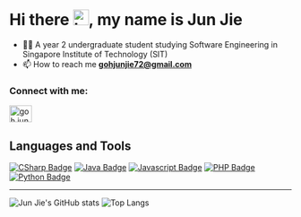 # Hi there <img src="https://user-images.githubusercontent.com/1303154/88677602-1635ba80-d120-11ea-84d8-d263ba5fc3c0.gif" width="28px" alt="hi">,  my name is Jun Jie

- 👨‍🎓 A year 2 undergraduate student studying Software Engineering in Singapore Institute of Technology (SIT)
- 📫 How to reach me **gohjunjie72@gmail.com**

<h3 align="left">Connect with me:</h3>
<p align="left">
<a href="https://www.linkedin.com/in/goh-jun-jie-34086b130?lipi=urn%3Ali%3Apage%3Ad_flagship3_profile_view_base_contact_details%3BZn5TW0ZqQ%2ByXDuMj%2FP1KOA%3D%3D" target="blank"><img align="center" src="https://raw.githubusercontent.com/rahuldkjain/github-profile-readme-generator/master/src/images/icons/Social/linked-in-alt.svg" alt="goh jun jie" height="30" width="40" /></a>
</p>



## Languages and Tools
[![CSharp Badge](https://img.shields.io/badge/-CSharp-239120?style=for-the-badge&labelColor=black&logo=CSharp&logoColor=239120)](#)
[![Java Badge](https://img.shields.io/badge/-Java-007396?style=for-the-badge&labelColor=black&logo=Java&logoColor=007396)](#)
[![Javascript Badge](https://img.shields.io/badge/-Javascript-F7DF1E?style=for-the-badge&labelColor=black&logo=javascript&logoColor=F7DF1E)](#)
[![PHP Badge](https://img.shields.io/badge/-PHP-777BB4?style=for-the-badge&labelColor=black&logo=PHP&logoColor=777BB4)](#)
[![Python Badge](https://img.shields.io/badge/-Python-3776AB?style=for-the-badge&labelColor=black&logo=Python&logoColor=3776AB)](#)

 ---

![Jun Jie's GitHub stats](https://github-readme-stats.vercel.app/api?username=junjie167&count_private=true&hide=stars,issues&show_icons=true&theme=radical)
![Top Langs](https://github-readme-stats.vercel.app/api/top-langs/?username=junjie167&layout=compact&theme=radical)

